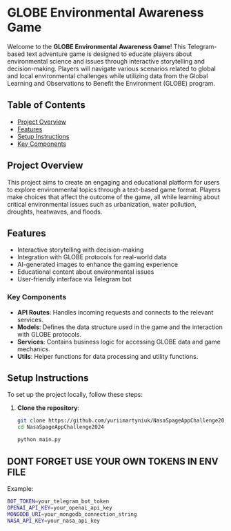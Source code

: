 # GLOBE Environmental Awareness Game

Welcome to the **GLOBE Environmental Awareness Game**! This Telegram-based text adventure game is designed to educate players about environmental science and issues through interactive storytelling and decision-making. Players will navigate various scenarios related to global and local environmental challenges while utilizing data from the Global Learning and Observations to Benefit the Environment (GLOBE) program.

## Table of Contents

- [Project Overview](#project-overview)
- [Features](#features)
- [Setup Instructions](#setup-instructions)
- [Key Components](#key-components)

## Project Overview

This project aims to create an engaging and educational platform for users to explore environmental topics through a text-based game format. Players make choices that affect the outcome of the game, all while learning about critical environmental issues such as urbanization, water pollution, droughts, heatwaves, and floods.

## Features

- Interactive storytelling with decision-making
- Integration with GLOBE protocols for real-world data
- AI-generated images to enhance the gaming experience
- Educational content about environmental issues
- User-friendly interface via Telegram bot

### Key Components

- **API Routes**: Handles incoming requests and connects to the relevant services.
- **Models**: Defines the data structure used in the game and the interaction with GLOBE protocols.
- **Services**: Contains business logic for accessing GLOBE data and game mechanics.
- **Utils**: Helper functions for data processing and utility functions.

## Setup Instructions

To set up the project locally, follow these steps:

1. **Clone the repository**:
   ```bash
   git clone https://github.com/yuriimartyniuk/NasaSpageAppChallenge2024.git
   cd NasaSpageAppChallenge2024

   python main.py
## DONT FORGET USE YOUR OWN TOKENS IN ENV FILE
Example:

```bash
BOT_TOKEN=your_telegram_bot_token
OPENAI_API_KEY=your_openai_api_key
MONGODB_URI=your_mongodb_connection_string
NASA_API_KEY=your_nasa_api_key

